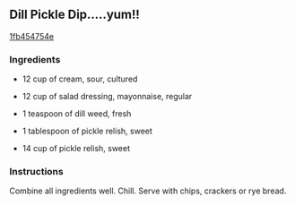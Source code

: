 ## Dill Pickle Dip.....yum!!

[1fb454754e](http://www.food.com/recipe/dill-pickle-dip-yum-341422)

### Ingredients

 - 12 cup of cream, sour, cultured

 - 12 cup of salad dressing, mayonnaise, regular

 - 1 teaspoon of dill weed, fresh

 - 1 tablespoon of pickle relish, sweet

 - 14 cup of pickle relish, sweet

### Instructions

Combine all ingredients well. Chill. Serve with chips, crackers or rye bread.